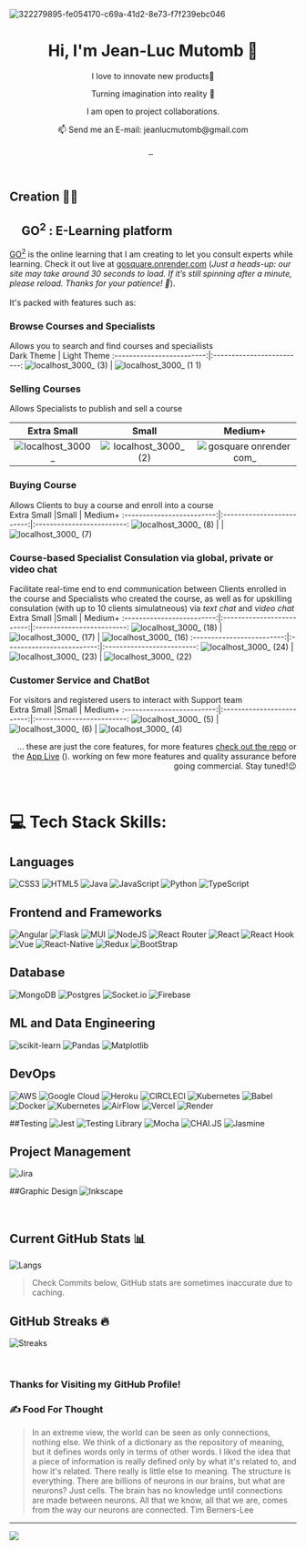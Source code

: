 ![322279895-fe054170-c69a-41d2-8e73-f7f239ebc046](https://github.com/user-attachments/assets/979ca174-74e7-4479-bcb3-eedd157058f9)
<h1 align="center">
  Hi, I'm Jean-Luc Mutomb 👋 </br> 
</h1>
<p align="center">I love to innovate new products🧱</p>
<p align="center">Turning imagination into reality 🚀</p>
<p align="center">I am open to project collaborations.</p>
<p align="center">📫 Send me an E-mail: jeanlucmutomb@gmail.com</p>
<p align="center">
<a href="https://sit.uct.ac.za" target="_blank">
  <img alt="" src="https://sit.uct.ac.za/sites/default/files/uct_ac_za/sit_logo_darkgrey_whitetext.jpg_.png" style="vertical-align:center" />
</a>
 <a href="https://buymeacoffee.com/jeanlucmutc" target="_blank"><img alt="" src="https://img.shields.io/badge/Donate-ffdd00?style=for-the-badge&logo=buy-me-a-coffee&logoColor=black" style="vertical-align:center" />
 </a>
 <a href="https://github.com/mutomb?tab=repositories" target="_blank"><img alt="" src="https://img.shields.io/badge/Portfolio-000?logo=vercel&logoColor=yellow&style=for-the-badge" style="vertical-align:center" /></a>
<a href="https://x.com/jean_luc_mutomb" target="_blank"><img alt="" src="https://img.shields.io/badge/Twitter-000?logo=X&logoColor=ffffff&style=for-the-badge" style="vertical-align:center" /></a>
<a href="https://www.linkedin.com/in/jeanluc-mutomb-068b9b290" target="_blank"><img alt="" src="https://img.shields.io/badge/LinkedIn-000?logo=linkedin&logoColor=0A66C2&style=for-the-badge" style="vertical-align:center" /></a>
</p>
</br>

## Creation 👨‍💻

## <img src="https://github.com/mutomb/gosquare/blob/skeleton/client/public/logo.svg" width="16px" />  GO<sup>2</sup> : E-Learning platform
<a href='https://gosquare.onrender.com'>GO<sup>2</sup></a> is the online learning that I am creating to let you consult experts while learning. Check it out live at <a href='https://gosquare.onrender.com'>gosquare.onrender.com</a> (*Just a heads-up: our site may take around 30 seconds to load. If it’s still spinning after a minute, please reload. Thanks for your patience! 🚀*).<br/><br/>It's packed with features such as:

### Browse Courses and Specialists 
Allows you to search and find courses and speciailists</br>
Dark Theme            |  Light Theme
:-------------------------:|:-------------------------:
![localhost_3000_ (3)](https://github.com/user-attachments/assets/b9cf547b-8b8d-406a-8aff-7c12c8f9a18c) | ![localhost_3000_ (1 1)](https://github.com/user-attachments/assets/45267c82-bf23-4e5b-b377-9c471fc6396e)

### Selling Courses
Allows Specialists to publish and sell a course</br>
 
Extra Small                    |Small                      | Medium+
:-------------------------:|:-------------------------:|:-------------------------:
![localhost_3000_](https://github.com/user-attachments/assets/50d2f53e-5015-484f-a878-aee1b51137f8)  |  ![localhost_3000_ (2)](https://github.com/user-attachments/assets/cc036a18-088b-43de-b409-ba500727cc54) |  ![gosquare onrender com_](https://github.com/user-attachments/assets/bff3908c-9ab1-46ad-9128-54a971869a1d)


### Buying Course
Allows Clients to buy a course and enroll into a course</br>
Extra Small                    |Small                      | Medium+
:-------------------------:|:-------------------------:|:-------------------------:
![localhost_3000_ (8)](https://github.com/user-attachments/assets/c9e530a6-018c-478b-9b83-fc6235814f99)  | | ![localhost_3000_ (7)](https://github.com/user-attachments/assets/e12be8e4-eb41-4765-8b30-ab25fec1788c)


### Course-based Specialist Consulation via global, private or video chat
Facilitate real-time end to end communication between Clients enrolled in the course and Specialists who created the course, as well as for upskilling consulation (with up to 10 clients simulatneous) via *text chat* and *video chat* </br>
Extra Small                    |Small                      | Medium+
:-------------------------:|:-------------------------:|:-------------------------:
![localhost_3000_ (18)](https://github.com/user-attachments/assets/eb72db60-80bb-401e-8cfb-03438d1cf786) |  ![localhost_3000_ (17)](https://github.com/user-attachments/assets/409f9058-bb82-475d-9f79-8638479900fb)  |  ![localhost_3000_ (16)](https://github.com/user-attachments/assets/dc0c1984-ff7f-4c3a-8101-13cffab06162)
:-------------------------:|:-------------------------:|:-------------------------:
![localhost_3000_ (24)](https://github.com/user-attachments/assets/c232c1c0-f417-4f42-ae6d-1a7075c3aafb)  | ![localhost_3000_ (23)](https://github.com/user-attachments/assets/c16ffe6a-108c-458e-ac10-ef4000636a71)  |  ![localhost_3000_ (22)](https://github.com/user-attachments/assets/4516216f-bb8e-4e79-999b-c060b82a884f)

### Customer Service and ChatBot
For visitors and registered users to interact with Support team</br>
Extra Small                    |Small                      | Medium+
:-------------------------:|:-------------------------:|:-------------------------:
![localhost_3000_ (5)](https://github.com/user-attachments/assets/12fce53d-b6c8-45dd-b447-ff5507c80a6c)  |  ![localhost_3000_ (6)](https://github.com/user-attachments/assets/e78e4948-2d5c-4f57-b1c9-97c2446780fd)  | ![localhost_3000_ (4)](https://github.com/user-attachments/assets/49bafcae-e8d8-4afd-9973-b07197029fb3)
 

<p align="right">... these are just the core features, for more features <a href='https://github.com/mutomb/gosquare'>check out the repo</a> or the <a href='https://github.com/mutomb/gosquare'>App Live</a> (). working on few more features and quality assurance before going commercial. Stay tuned!😉 </p>

<br/>

# 💻 Tech Stack Skills:
## Languages
![CSS3](https://img.shields.io/badge/css3-%231572B6.svg?style=for-the-badge&logo=css3&logoColor=white) ![HTML5](https://img.shields.io/badge/html5-%23E34F26.svg?style=for-the-badge&logo=html5&logoColor=white) ![Java](https://img.shields.io/badge/java-%23ED8B00.svg?style=for-the-badge&logo=openjdk&logoColor=white) ![JavaScript](https://img.shields.io/badge/javascript-%23323330.svg?style=for-the-badge&logo=javascript&logoColor=%23F7DF1E) ![Python](https://img.shields.io/badge/python-3670A0?style=for-the-badge&logo=python&logoColor=ffdd54) ![TypeScript](https://img.shields.io/badge/typescript-%23007ACC.svg?style=for-the-badge&logo=typescript&logoColor=white) 

## Frontend and Frameworks
![Angular](https://img.shields.io/badge/angular-%23DD0031.svg?style=for-the-badge&logo=angular&logoColor=white) ![Flask](https://img.shields.io/badge/flask-%23000.svg?style=for-the-badge&logo=flask&logoColor=white) ![MUI](https://img.shields.io/badge/MUI-%230081CB.svg?style=for-the-badge&logo=mui&logoColor=white) ![NodeJS](https://img.shields.io/badge/node.js-6DA55F?style=for-the-badge&logo=node.js&logoColor=white) ![React Router](https://img.shields.io/badge/React_Router-CA4245?style=for-the-badge&logo=react-router&logoColor=white) ![React](https://img.shields.io/badge/react-%2320232a.svg?style=for-the-badge&logo=react&logoColor=%2361DAFB) ![React Hook](https://img.shields.io/badge/React%20Hook%20Form-%23EC5990.svg?style=for-the-badge&logo=reacthookform&logoColor=white) ![Vue](https://img.shields.io/badge/Vue.js-35495E?style=for-the-badge&logo=vue.js&logoColor=4FC08D) ![React-Native](https://img.shields.io/badge/React_Native-20232A?style=for-the-badge&logo=react&logoColor=61DAFB) ![Redux](https://img.shields.io/badge/redux-%23593d88.svg?style=for-the-badge&logo=redux&logoColor=white) ![BootStrap](https://img.shields.io/badge/Bootstrap-563D7C?style=for-the-badge&logo=bootstrap&logoColor=white) 

## Database
![MongoDB](https://img.shields.io/badge/MongoDB-%234ea94b.svg?style=for-the-badge&logo=mongodb&logoColor=white) ![Postgres](https://img.shields.io/badge/postgres-%23316192.svg?style=for-the-badge&logo=postgresql&logoColor=white) ![Socket.io](https://img.shields.io/badge/Socket.io-black?style=for-the-badge&logo=socket.io&badgeColor=010101) ![Firebase](https://img.shields.io/badge/Firebase-039BE5?style=for-the-badge&logo=Firebase&logoColor=white)

## ML and Data Engineering
![scikit-learn](https://img.shields.io/badge/scikit--learn-%23F7931E.svg?style=for-the-badge&logo=scikit-learn&logoColor=white)
![Pandas](https://img.shields.io/badge/pandas-%23150458.svg?style=for-the-badge&logo=pandas&logoColor=white) ![Matplotlib](https://img.shields.io/badge/Matplotlib-%23ffffff.svg?style=for-the-badge&logo=Matplotlib&logoColor=black) 

## DevOps
![AWS](https://img.shields.io/badge/AWS-%23FF9900.svg?style=for-the-badge&logo=amazon-aws&logoColor=white) ![Google Cloud](https://img.shields.io/badge/GoogleCloud-%234285F4.svg?style=for-the-badge&logo=google-cloud&logoColor=white) ![Heroku](https://img.shields.io/badge/heroku-%23430098.svg?style=for-the-badge&logo=heroku&logoColor=white) ![CIRCLECI](https://img.shields.io/badge/CIRCLECI-02303A.svg?style=for-the-badge&logo=CIRCLECI&logoColor=white&color=%23343434) ![Kubernetes](https://img.shields.io/badge/kubernetes-%23326ce5.svg?style=for-the-badge&logo=kubernetes&logoColor=white) ![Babel](https://img.shields.io/badge/Babel-F9DC3e?style=for-the-badge&logo=babel&logoColor=black) ![Docker](https://img.shields.io/badge/docker-%230db7ed.svg?style=for-the-badge&logo=docker&logoColor=white) ![Kubernetes](https://img.shields.io/badge/kubernetes-%23326ce5.svg?style=for-the-badge&logo=kubernetes&logoColor=white) ![AirFlow](https://img.shields.io/badge/Airflow-017CEE?style=for-the-badge&logo=Apache%20Airflow&logoColor=white) ![Vercel](https://img.shields.io/badge/Vercel-000000?style=for-the-badge&logo=vercel&logoColor=white) ![Render](https://img.shields.io/badge/Render-46E3B7?style=for-the-badge&logo=render&logoColor=white)

##Testing
![Jest](https://img.shields.io/badge/-jest-%23C21325?style=for-the-badge&logo=jest&logoColor=white) ![Testing Library](https://img.shields.io/badge/testing%20library-323330?style=for-the-badge&logo=testing-library&logoColor=red) ![Mocha](https://img.shields.io/badge/mocha.js-323330?style=for-the-badge&logo=mocha&logoColor=Brown) ![CHAI.JS](https://img.shields.io/badge/chai.js-323330?style=for-the-badge&logo=chai&logoColor=red) ![Jasmine](https://img.shields.io/badge/jasmine-%238A4182.svg?style=for-the-badge&logo=jasmine&logoColor=white)

## Project Management
![Jira](https://img.shields.io/badge/jira-%230A0FFF.svg?style=for-the-badge&logo=jira&logoColor=white)

##Graphic Design
![Inkscape](https://img.shields.io/badge/Inkscape-e0e0e0?style=for-the-badge&logo=inkscape&logoColor=080A13)  

<br/>

## Current GitHub Stats 📊
<!--![Stats](https://github-readme-stats.vercel.app/api?username=mutomb&show_icons=true&hide_border=false&theme=jolly&count_private=true&include_all_commits=true) -->
![Langs](https://github-readme-stats.vercel.app/api/top-langs/?username=mutomb&show_icons=true&hide_border=false&theme=jolly&count_private=true&include_all_commits=true&layout=compact)
> Check Commits below, GitHub stats are sometimes inaccurate due to caching.

## GitHub Streaks 🔥
![Streaks](http://github-readme-streak-stats.herokuapp.com?user=mutomb&theme=jolly&date_format=j%20M%5B%20Y%5D)

<br/>

### Thanks for Visiting my GitHub Profile!

### ✍️ Food For Thought
<blockquote class="otro-blockquote"> In an extreme view, the world can be seen as only connections, nothing else. We think of a dictionary as the repository of meaning, but it defines words only in terms of other words. I liked the idea that a piece of information is really defined only by what it's related to, and how it's related. There really is little else to meaning. The structure is everything. There are billions of neurons in our brains, but what are neurons? Just cells. The brain has no knowledge until connections are made between neurons. All that we know, all that we are, comes from the way our neurons are connected.
<span>Tim Berners-Lee</span>
</blockquote>

---
[![](https://visitcount.itsvg.in/api?id=mutomb&icon=0&color=0)](https://visitcount.itsvg.in)




